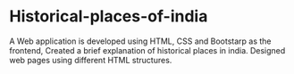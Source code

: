 # Historical-places-of-india
A Web application is developed using HTML, CSS and Bootstarp as the frontend, Created a brief explanation of historical places in india. Designed web pages using different HTML structures.
